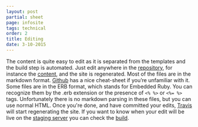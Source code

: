 ```yaml
---
layout: post
partial: sheet
page: infosite
tags: technical
order: 2
title: Editing
date: 3-10-2015
---
```

The content is quite easy to edit as it is separated from the templates and the build step is automated. Just edit anywhere in the [repository](https://github.com/OffCourse/offcourse-documentation/tree/master/source/content), for instance the [content](https://github.com/OffCourse/offcourse-documentation/tree/master/source/content), and the site is regenerated. Most of the files are in the markdown format. [Github](https://github.com/adam-p/markdown-here/wiki/Markdown-Cheatsheet) has a nice cheat-sheet if you’re unfamiliar with it. Some files are in the ERB format, which stands for Embedded Ruby. You can recognize them by the .erb extension or the presence of ```<% %>``` or ```<%= %>``` tags. Unfortunately there is no markdown parsing in these files, but you can use normal HTML. Once you're done, and have committed your edits, [Travis](https://travis-ci.org/) will start regenerating the site. If you want to know when your edit will be live on the [staging server](http://user-staging.offcourse.io) you can check the [build](https://travis-ci.org/OffCourse/offcourse-documentation). 